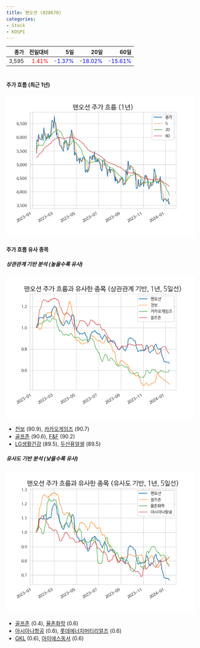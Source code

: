 ```yaml
---
title: 팬오션 (028670)
categories:
- Stock
- KOSPI
---
```


|종가|전일대비|5일|20일|60일|
|---:|-------:|--:|---:|---:|
|3,595|<span style="color: red">1.41%</span>|<span style="color: blue">-1.37%</span>|<span style="color: blue">-18.02%</span>|<span style="color: blue">-15.61%</span>|

<!-- more -->
#
#### 주가 흐름 (최근 1년)
![028670](/assets/images/stock/028670.png)


#### 주가 흐름 유사 종목


##### 상관관계 기반 분석 (높을수록 유사)
![028670](/assets/images/stock/028670_corr.png)
- [천보](/278280/) (90.9), [카카오게임즈](/293490/) (90.7)
- [골프존](/215000/) (90.6), [F&F](/383220/) (90.2)
- [LG생활건강](/051900/) (89.5), [두산퓨얼셀](/336260/) (89.5)


##### 유사도 기반 분석 (낮을수록 유사)	
![028670](/assets/images/stock/028670_sim.png)
- [골프존](/215000/) (0.4), [율촌화학](/008730/) (0.6)
- [아시아나항공](/020560/) (0.6), [롯데에너지머티리얼즈](/020150/) (0.6)
- [GKL](/114090/) (0.6), [아이에스동서](/010780/) (0.6)